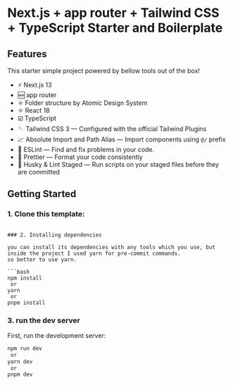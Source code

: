 # Next.js + app router + Tailwind CSS + TypeScript Starter and Boilerplate

## Features

This starter simple project powered by bellow tools out of the box!

- ⚡️ Next.js 13
- 🆕 app router
- ⚛️ Folder structure by Atomic Design System
- ⚛️ React 18
- ☑️ TypeScript
- 🪡 Tailwind CSS 3 — Configured with the official Tailwind Plugins
- 📈 Absolute Import and Path Alias — Import components using `@/` prefix
- 📏 ESLint — Find and fix problems in your code.
- 💖 Prettier — Format your code consistently
- 🐶 Husky & Lint Staged — Run scripts on your staged files before they are committed

## Getting Started

### 1. Clone this template:

```

### 2. Installing dependencies

you can install its dependencies with any tools which you use, but inside the project I used yarn for pre-commit commands.
so better to use yarn.

```bash
npm install
 or
yarn
 or
pnpm install
```

### 3. run the dev server

First, run the development server:

```bash
npm run dev
 or
yarn dev
 or
pnpm dev
```



